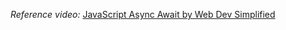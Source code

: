 *Reference video:*
[JavaScript Async Await by Web Dev Simplified](https://youtu.be/V_Kr9OSfDeU?si=Yo-SNVK0xWhML0qM)
